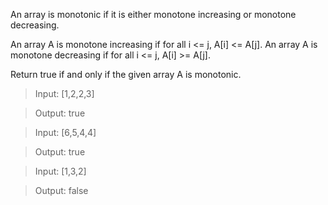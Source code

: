 An array is monotonic if it is either monotone increasing or monotone decreasing.

An array A is monotone increasing if for all i <= j, A[i] <= A[j].  An array A is monotone decreasing if for all i <= j, A[i] >= A[j].

Return true if and only if the given array A is monotonic.

> Input: [1,2,2,3]

> Output: true

> Input: [6,5,4,4]

> Output: true

> Input: [1,3,2]

> Output: false
